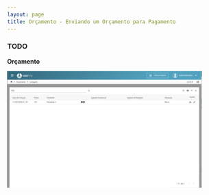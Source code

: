 ```yaml
---
layout: page
title: Orçamento - Enviando um Orçamento para Pagamento
---
```


### TODO

<b>Orçamento</b>

<div class="text-center" style="margin-bottom: 20px;">
  <img alt="Imagem" src="/pages/budget/search/search-result.png" style="width: 90%;" />
</div>